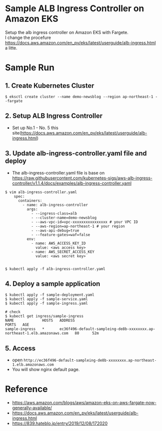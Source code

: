 # Sample ALB Ingress Controller on Amazon EKS
Setup the alb ingress controller on Amazon EKS with Fargete.  
I change the procefure https://docs.aws.amazon.com/en_pv/eks/latest/userguide/alb-ingress.html a litte.

# Sample Run 
## 1. Create Kubernetes Cluster
```
$ eksctl create cluster --name demo-newsblog --region ap-northeast-1 --fargate
```
## 2. Setup ALB Ingress Controller 
- Set up No.1 - No. 5 this site(https://docs.aws.amazon.com/en_pv/eks/latest/userguide/alb-ingress.html)

## 3. Update alb-ingress-controller.yaml file and deploy
- The alb-ingress-controller.yaml file is base on https://raw.githubusercontent.com/kubernetes-sigs/aws-alb-ingress-controller/v1.1.4/docs/examples/alb-ingress-controller.yaml
```
$ vim alb-ingress-controller.yaml
    spec:
      containers:
        - name: alb-ingress-controller
          args:
            - --ingress-class=alb
            - --cluster-name=demo-newsblog
            - --aws-vpc-id=vpc-xxxxxxxxxxxxxxxx # your VPC ID
            - --aws-region=ap-northeast-1 # your region
            - --aws-api-debug=true
            - --feature-gates=waf=false
          env:
            - name: AWS_ACCESS_KEY_ID
              value: <aws access key>
            - name: AWS_SECRET_ACCESS_KEY
              value: <aws secret key>


$ kubectl apply -f alb-ingress-controller.yaml
```

## 4. Deploy a sample application
```
$ kubectl apply -f sample-deployment.yaml
$ kubectl apply -f sample-service.yaml
$ kubectl apply -f sample-ingress.yaml

# check
$ kubectl get ingress/sample-ingress
NAME             HOSTS   ADDRESS                                                                       PORTS   AGE
sample-ingress   *       ec36f496-default-sampleing-de8b-xxxxxxxx.ap-northeast-1.elb.amazonaws.com   80      52m

```

## 5. Access 
- open `http://ec36f496-default-sampleing-de8b-xxxxxxxx.ap-northeast-1.elb.amazonaws.com`
- You will show nginx default page.

# Reference
- https://aws.amazon.com/blogs/aws/amazon-eks-on-aws-fargate-now-generally-available/
- https://docs.aws.amazon.com/en_pv/eks/latest/userguide/alb-ingress.html
- https://839.hateblo.jp/entry/2019/12/08/172020
